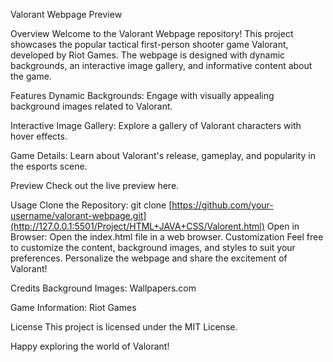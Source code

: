 Valorant Webpage
Preview

Overview
Welcome to the Valorant Webpage repository! This project showcases the popular tactical first-person shooter game Valorant, developed by Riot Games. The webpage is designed with dynamic backgrounds, an interactive image gallery, and informative content about the game.

Features
Dynamic Backgrounds: Engage with visually appealing background images related to Valorant.

Interactive Image Gallery: Explore a gallery of Valorant characters with hover effects.

Game Details: Learn about Valorant's release, gameplay, and popularity in the esports scene.

Preview
Check out the live preview here.

Usage
Clone the Repository:
git clone [https://github.com/your-username/valorant-webpage.git](http://127.0.0.1:5501/Project/HTML+JAVA+CSS/Valorent.html)
Open in Browser:
Open the index.html file in a web browser.
Customization
Feel free to customize the content, background images, and styles to suit your preferences. Personalize the webpage and share the excitement of Valorant!

Credits
Background Images: Wallpapers.com

Game Information: Riot Games

License
This project is licensed under the MIT License.

Happy exploring the world of Valorant!
